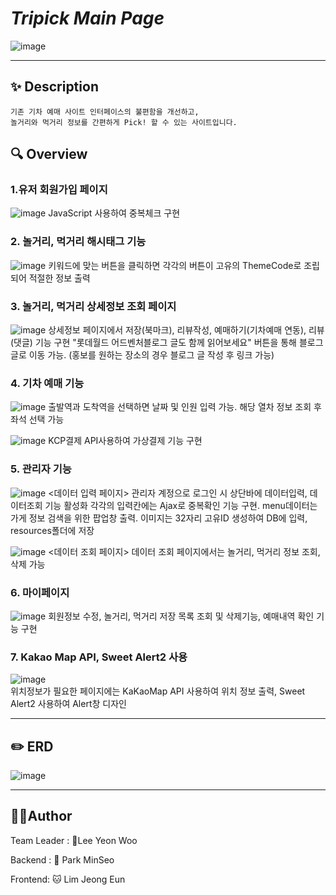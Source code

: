# _Tripick Main Page_


![image](https://github.com/MoongBan/Tripick_sources/assets/122944951/7b7fd177-6fab-48c1-99c9-fbeb8d77d6e1)

---
## ✨ Description
```
기존 기차 예매 사이트 인터페이스의 불편함을 개선하고, 
놀거리와 먹거리 정보를 간편하게 Pick! 할 수 있는 사이트입니다. 
```


## 🔍 Overview
### 1.유저 회원가입 페이지
![image](https://github.com/MoongBan/Tripick_sources/assets/122944951/79a7fcfd-e27d-4b13-8e7b-8586cece7210)
JavaScript 사용하여 중복체크 구현

### 2. 놀거리, 먹거리 해시태그 기능
![image](https://github.com/MoongBan/Tripick_sources/assets/122944951/9d58926d-eca6-432c-bd79-7e1001e165bf)
키워드에 맞는 버튼을 클릭하면 각각의 버튼이 고유의 ThemeCode로 조립되어 적절한 정보 출력

### 3. 놀거리, 먹거리 상세정보 조회 페이지
![image](https://github.com/MoongBan/Tripick_sources/assets/122944951/aa1ab3c1-ef47-4386-bcaf-97134d18b8fa)
상세정보 페이지에서 저장(북마크), 리뷰작성, 예매하기(기차예매 연동), 리뷰(댓글) 기능 구현
"롯데월드 어드벤처블로그 글도 함께 읽어보세요" 버튼을 통해 블로그 글로 이동 가능. (홍보를 원하는 장소의 경우 블로그 글 작성 후 링크 가능)

### 4. 기차 예매 기능
![image](https://github.com/MoongBan/Tripick_sources/assets/122944951/c8cbda37-1651-4f46-9bc1-d89cb86e8d46)
출발역과 도착역을 선택하면 날짜 및 인원 입력 가능. 해당 열차 정보 조회 후 좌석 선택 가능

![image](https://github.com/MoongBan/Tripick_sources/assets/122944951/2a33c393-10cd-4fa5-a13b-4962430f4115)
KCP결제 API사용하여 가상결제 기능 구현

### 5. 관리자 기능
![image](https://github.com/MoongBan/Tripick_sources/assets/122944951/a8457ec7-636e-43c8-9553-c9bea506c5fa)
<데이터 입력 페이지>
관리자 계정으로 로그인 시 상단바에 데이터입력, 데이터조회 기능 활성화
각각의 입력칸에는 Ajax로 중복확인 기능 구현.
menu데이터는 가게 정보 검색을 위한 팝업창 출력.
이미지는 32자리 고유ID 생성하여 DB에 입력, resources폴더에 저장


![image](https://github.com/MoongBan/Tripick_sources/assets/122944951/bacfad49-a316-41b4-b3be-9453fcbde4cf)
<데이터 조회 페이지>
데이터 조회 페이지에서는 놀거리, 먹거리 정보 조회, 삭제 가능

### 6. 마이페이지
![image](https://github.com/MoongBan/Tripick_sources/assets/122944951/b22bf9f5-5385-4fb2-8067-a11f3f4b496e)
회원정보 수정, 놀거리, 먹거리 저장 목록 조회 및 삭제기능, 예매내역 확인 기능 구현

### 7. Kakao Map API, Sweet Alert2 사용
![image](https://github.com/MoongBan/Tripick_sources/assets/122944951/9f8eae17-3d9f-4916-a6c0-44bdee8d5903)
<br>
위치정보가 필요한 페이지에는 KaKaoMap API 사용하여 위치 정보 출력, Sweet Alert2 사용하여 Alert창 디자인

---
## ✏️ ERD
![image](https://github.com/MoongBan/Tripick_sources/assets/122944951/3729cfec-8286-484f-ad97-d10e0fcd1b92)

--- 
## 🤼‍♂️Author
Team Leader : 🐯Lee Yeon Woo

Backend : 🐺 Park MinSeo

Frontend: 🐱 Lim Jeong Eun

